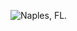![Naples, FL.](http://40.media.tumblr.com/5422dce05dd4f70e4433d5dc32032cb8/tumblr_nguwfjbxQN1t0rg3mo2_1280.jpg)
